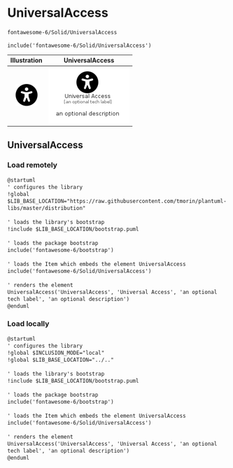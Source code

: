 # UniversalAccess


```text
fontawesome-6/Solid/UniversalAccess
```

```text
include('fontawesome-6/Solid/UniversalAccess')
```



| Illustration | UniversalAccess |
| :---: | :---: |
| ![illustration for Illustration](../../fontawesome-6/Solid/UniversalAccess.png) | ![illustration for UniversalAccess](../../fontawesome-6/Solid/UniversalAccess.Local.png) |




## UniversalAccess

### Load remotely
```plantuml
@startuml
' configures the library
!global $LIB_BASE_LOCATION="https://raw.githubusercontent.com/tmorin/plantuml-libs/master/distribution"

' loads the library's bootstrap
!include $LIB_BASE_LOCATION/bootstrap.puml

' loads the package bootstrap
include('fontawesome-6/bootstrap')

' loads the Item which embeds the element UniversalAccess
include('fontawesome-6/Solid/UniversalAccess')

' renders the element
UniversalAccess('UniversalAccess', 'Universal Access', 'an optional tech label', 'an optional description')
@enduml
```

### Load locally
```plantuml
@startuml
' configures the library
!global $INCLUSION_MODE="local"
!global $LIB_BASE_LOCATION="../.."

' loads the library's bootstrap
!include $LIB_BASE_LOCATION/bootstrap.puml

' loads the package bootstrap
include('fontawesome-6/bootstrap')

' loads the Item which embeds the element UniversalAccess
include('fontawesome-6/Solid/UniversalAccess')

' renders the element
UniversalAccess('UniversalAccess', 'Universal Access', 'an optional tech label', 'an optional description')
@enduml
```

